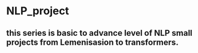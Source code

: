 # NLP_project
## this series is basic to advance level of NLP small projects from Lemenisasion to transformers.
